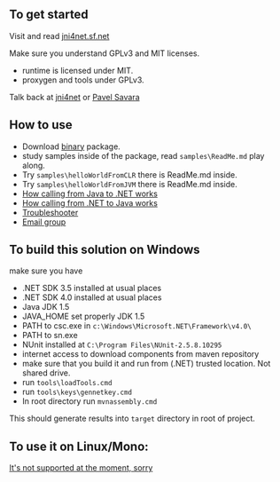 To get started
----------------
Visit and read [jni4net.sf.net](http://jni4net.sf.net)

Make sure you understand GPLv3 and MIT licenses.
- runtime is licensed under MIT.
- proxygen and tools under GPLv3.

Talk back at [jni4net](jni4net@googlegroups.com) or [Pavel Savara](pavel.savara@gmail.com)

How to use
----------------
- Download [binary](http://sourceforge.net/projects/jni4net/files/0.8.7/jni4net-0.8.7.0-bin.zip/download) package.
- study samples inside of the package, read `samples\ReadMe.md` play along.
- Try `samples\helloWorldFromCLR` there is ReadMe.md inside.
- Try `samples\helloWorldFromJVM` there is ReadMe.md inside. 
- [How calling from Java to .NET works](http://zamboch.blogspot.cz/2009/11/how-calling-from-java-to-net-works-in.html)
- [How calling from .NET to Java works](http://zamboch.blogspot.cz/2009/10/how-calling-from-net-to-java-works.html)
- [Troubleshooter](http://jni4net.sourceforge.net/troubleshoot.shtml)
- [Email group](https://groups.google.com/forum/?hl=en#!forum/jni4net)

To build this solution on Windows
----------------
make sure you have 
- .NET SDK 3.5 installed at usual places
- .NET SDK 4.0 installed at usual places
- Java JDK 1.5
- JAVA_HOME set properly JDK 1.5
- PATH to csc.exe in `c:\Windows\Microsoft.NET\Framework\v4.0\`
- PATH to sn.exe
- NUnit installed at `C:\Program Files\NUnit-2.5.8.10295`
- internet access to download components from maven repository
- make sure that you build it and run from (.NET) trusted location. Not shared drive.
- run `tools\loadTools.cmd`
- run `tools\keys\gennetkey.cmd`
- In root directory run `mvnassembly.cmd`

This should generate results into `target` directory in root of project.

To use it on Linux/Mono:
----------------
[It's not supported at the moment, sorry](http://zamboch.blogspot.cz/2010/04/jni4net-not-yet-on-mono-linux.html)
